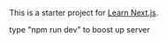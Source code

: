 This is a starter project for [Learn Next.js](https://nextjs.org/learn).

type "npm run dev" to boost up server

